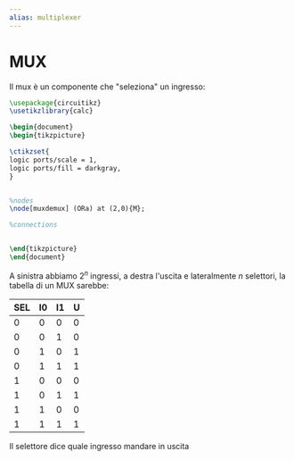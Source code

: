 ```yaml
---
alias: multiplexer
---
```


# MUX

Il mux è un componente che "seleziona" un ingresso:

```tikz
\usepackage{circuitikz}
\usetikzlibrary{calc}

\begin{document}
\begin{tikzpicture}

\ctikzset{
logic ports/scale = 1,
logic ports/fill = darkgray,
}


%nodes
\node[muxdemux] (ORa) at (2,0){M};

%connections


\end{tikzpicture}
\end{document}
```
A sinistra abbiamo $2^n$ ingressi, a destra l'uscita e lateralmente $n$ selettori, la tabella di un MUX sarebbe:

SEL | I0 | I1 | U
--- | --- | --- | ---
 0 | 0 | 0 | 0
 0 | 0 | 1 | 0
 0 |1 | 0 | 1
 0 | 1 | 1 | 1
 1 | 0 | 0 | 0
 1 | 0 | 1 | 1
 1 | 1 |0 | 0
 1 | 1 | 1 | 1

Il selettore dice quale ingresso mandare in uscita